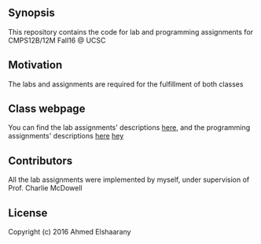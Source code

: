 ## Synopsis

This repository contains the code for lab and programming assignments for CMPS12B/12M Fall16 @ UCSC

## Motivation

The labs and assignments are required for the fulfillment of both classes

## Class webpage

You can find the lab assignments' descriptions [here](https://cmps012b-fall16-01.courses.soe.ucsc.edu/labs), and the programming assignments' descriptions [here](https://cmps012b-fall16-01.courses.soe.ucsc.edu/programs)
<a href="#" onclick='window.open("http://www.foracure.org.au");return false;'>hey</a>

## Contributors

All the lab assignments were implemented by myself, under supervision of Prof. Charlie McDowell

## License

Copyright (c) 2016 Ahmed Elshaarany


